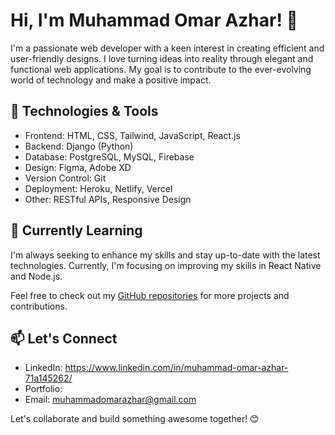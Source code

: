 # Hi, I'm Muhammad Omar Azhar! 👋

I'm a passionate web developer with a keen interest in creating efficient and user-friendly designs. I love turning ideas into reality through elegant and functional web applications. My goal is to contribute to the ever-evolving world of technology and make a positive impact.

## 🔧 Technologies & Tools

- Frontend: HTML, CSS, Tailwind, JavaScript, React.js
- Backend: Django (Python)
- Database: PostgreSQL, MySQL, Firebase
- Design: Figma, Adobe XD
- Version Control: Git
- Deployment: Heroku, Netlify, Vercel
- Other: RESTful APIs, Responsive Design

## 🌱 Currently Learning

I'm always seeking to enhance my skills and stay up-to-date with the latest technologies. Currently, I'm focusing on improving my skills in React Native and Node.js.

<!---## 🚀 Projects

Here are a few projects that I'm proud of:

1. [Project 1 Name](link to the project)
   - Brief description of the project.

2. [Project 2 Name](link to the project)
   - Brief description of the project.

3. [Project 3 Name](link to the project)
   - Brief description of the project.--->

Feel free to check out my [GitHub repositories](https://github.com/MuhammadOmarAzhar) for more projects and contributions.

## 📫 Let's Connect

- LinkedIn: https://www.linkedin.com/in/muhammad-omar-azhar-71a145262/
- Portfolio: 
- Email: muhammadomarazhar@gmail.com

Let's collaborate and build something awesome together! 😊


<!---
MuhammadOmarAzhar/MuhammadOmarAzhar is a ✨ special ✨ repository because its `README.md` (this file) appears on your GitHub profile.
You can click the Preview link to take a look at your changes.
--->

